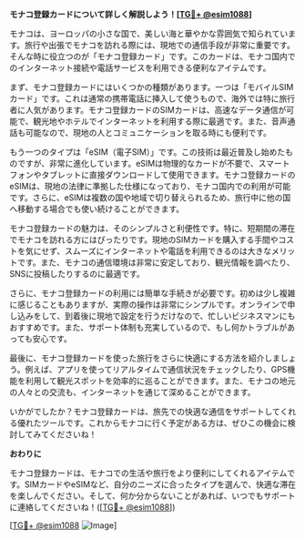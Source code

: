 **モナコ登録カードについて詳しく解説しよう！[[TG💪+ @esim1088](https://t.me/s/esim1088)]**

モナコは、ヨーロッパの小さな国で、美しい海と華やかな雰囲気で知られています。旅行や出張でモナコを訪れる際には、現地での通信手段が非常に重要です。そんな時に役立つのが「モナコ登録カード」です。このカードは、モナコ国内でのインターネット接続や電話サービスを利用できる便利なアイテムです。

まず、モナコ登録カードにはいくつかの種類があります。一つは「モバイルSIMカード」です。これは通常の携帯電話に挿入して使うもので、海外では特に旅行者に人気があります。モナコ登録カードのSIMカードは、高速なデータ通信が可能で、観光地やホテルでインターネットを利用する際に最適です。また、音声通話も可能なので、現地の人とコミュニケーションを取る時にも便利です。

もう一つのタイプは「eSIM（電子SIM）」です。この技術は最近普及し始めたものですが、非常に進化しています。eSIMは物理的なカードが不要で、スマートフォンやタブレットに直接ダウンロードして使用できます。モナコ登録カードのeSIMは、現地の法律に準拠した仕様になっており、モナコ国内での利用が可能です。さらに、eSIMは複数の国や地域で切り替えられるため、旅行中に他の国へ移動する場合でも使い続けることができます。

モナコ登録カードの魅力は、そのシンプルさと利便性です。特に、短期間の滞在でモナコを訪れる方にはぴったりです。現地のSIMカードを購入する手間やコストを気にせず、スムーズにインターネットや電話を利用できるのは大きなメリットです。また、モナコの通信環境は非常に安定しており、観光情報を調べたり、SNSに投稿したりするのに最適です。

さらに、モナコ登録カードの利用には簡単な手続きが必要です。初めは少し複雑に感じることもありますが、実際の操作は非常にシンプルです。オンラインで申し込みをして、到着後に現地で設定を行うだけなので、忙しいビジネスマンにもおすすめです。また、サポート体制も充実しているので、もし何かトラブルがあっても安心です。

最後に、モナコ登録カードを使った旅行をさらに快適にする方法を紹介しましょう。例えば、アプリを使ってリアルタイムで通信状況をチェックしたり、GPS機能を利用して観光スポットを効率的に巡ることができます。また、モナコの地元の人々との交流も、インターネットを通じて深めることができます。

いかがでしたか？モナコ登録カードは、旅先での快適な通信をサポートしてくれる優れたツールです。これからモナコに行く予定がある方は、ぜひこの機会に検討してみてくださいね！

**おわりに**

モナコ登録カードは、モナコでの生活や旅行をより便利にしてくれるアイテムです。SIMカードやeSIMなど、自分のニーズに合ったタイプを選んで、快適な滞在を楽しんでください。そして、何か分からないことがあれば、いつでもサポートに連絡してくださいね！([[TG💪+ @esim1088](https://t.me/s/esim1088)])

[[TG💪+ @esim1088](https://t.me/s/esim1088) ![Image](https://i.postimg.cc/Y0z9fWf4/image.png)]